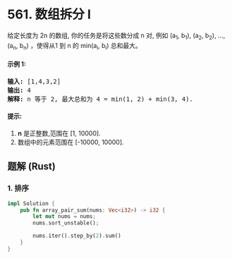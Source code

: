 # 561. 数组拆分 I
给定长度为 2n 的数组, 你的任务是将这些数分成 n 对, 例如 (a<sub>1</sub>, b<sub>1</sub>), (a<sub>2</sub>, b<sub>2</sub>), ..., (a<sub>n</sub>, b<sub>n</sub>) ，使得从1 到 n 的 min(a<sub>i</sub>, b<sub>i</sub>) 总和最大。

#### 示例 1:
<pre>
<strong>输入:</strong> [1,4,3,2]
<strong>输出:</strong> 4
<strong>解释:</strong> n 等于 2, 最大总和为 4 = min(1, 2) + min(3, 4).
</pre>

#### 提示:
1. **n** 是正整数,范围在 [1, 10000].
2. 数组中的元素范围在 [-10000, 10000].

## 题解 (Rust)

### 1. 排序
```Rust
impl Solution {
    pub fn array_pair_sum(nums: Vec<i32>) -> i32 {
        let mut nums = nums;
        nums.sort_unstable();

        nums.iter().step_by(2).sum()
    }
}
```

